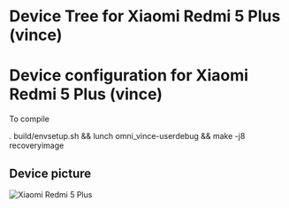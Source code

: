 # Device Tree for Xiaomi Redmi 5 Plus (vince)

Device configuration for Xiaomi Redmi 5 Plus (vince)
=====================================

To compile

. build/envsetup.sh && lunch omni_vince-userdebug && make -j8 recoveryimage

## Device picture

![Xiaomi Redmi 5 Plus](https://i1.mifile.cn/f/i/17/redmi5/gallery_redmi5plus_list3.jpg "vince")
